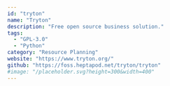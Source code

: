 ```yaml
---
id: "tryton"
name: "Tryton"
description: "Free open source business solution."
tags:
  - "GPL-3.0"
  - "Python"
category: "Resource Planning"
website: "https://www.tryton.org/"
github: "https://foss.heptapod.net/tryton/tryton"
#image: "/placeholder.svg?height=300&width=400"
---
```



